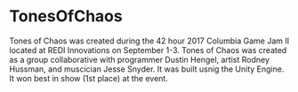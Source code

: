 # TonesOfChaos
Tones of Chaos was created during the 42 hour 2017 Columbia Game Jam II located at REDI Innovations on September 1-3. Tones of Chaos was created as a group collaborative with programmer Dustin Hengel, artist Rodney Hussman, and muscician Jesse Snyder. It was built usnig the Unity Engine. It won best in show (1st place) at the event.
